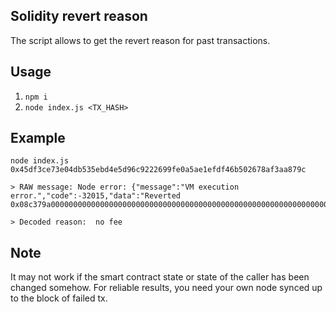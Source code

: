 ## Solidity revert reason 
The script allows to get the revert reason for past transactions.

## Usage
1. `npm i`
2. `node index.js <TX_HASH>` 

## Example
```
node index.js 0x45df3ce73e04db535ebd4e5d96c9222699fe0a5ae1efdf46b502678af3aa879c

> RAW message: Node error: {"message":"VM execution error.","code":-32015,"data":"Reverted 0x08c379a0000000000000000000000000000000000000000000000000000000000000002000000000000000000000000000000000000000000000000000000000000000066e6f206665650000000000000000000000000000000000000000000000000000"}

> Decoded reason:  no fee

```

## Note
It may not work if the smart contract state or state of the caller has been changed somehow. For reliable results, you need your own node synced up to the block of failed tx.